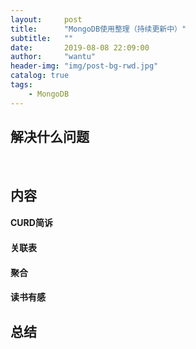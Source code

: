 ```yaml
---
layout:     post
title:      "MongoDB使用整理（持续更新中）"
subtitle:   ""
date:       2019-08-08 22:09:00
author:     "wantu"
header-img: "img/post-bg-rwd.jpg"
catalog: true
tags:
    - MongoDB
---
```


## 解决什么问题
&nbsp;&#8195;


## 内容
#### CURD简诉

#### 关联表

#### 聚合

#### 读书有感

## 总结


